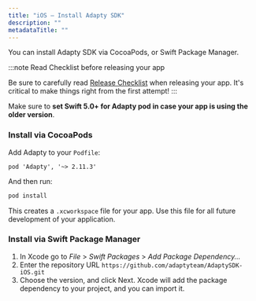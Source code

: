 ```yaml
---
title: "iOS – Install Adapty SDK"
description: ""
metadataTitle: ""
---
```


You can install Adapty SDK via CocoaPods, or Swift Package Manager.

:::note
Read Checklist before releasing your app

Be sure to carefully read [Release Checklist](release-checklist) when releasing your app. It's critical to make things right from the first attempt!
:::

Make sure to **set Swift 5.0+ for Adapty pod in case your app is using the older version**.

### Install via CocoaPods

Add Adapty to your `Podfile`:

```shell title="Podfile"
pod 'Adapty', '~> 2.11.3'
```

And then run:

```sh title="Shell"
pod install
```

This creates a `.xcworkspace` file for your app. Use this file for all future development of your application.

### Install via Swift Package Manager

1. In Xcode go to _File_ > _Swift Packages_ > _Add Package Dependency..._
2. Enter the repository URL `https://github.com/adaptyteam/AdaptySDK-iOS.git`
3. Choose the version, and click Next. Xcode will add the package dependency to your project, and you can import it.